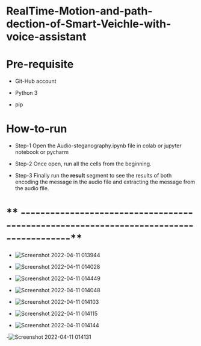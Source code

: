 # RealTime-Motion-and-path-dection-of-Smart-Veichle-with-voice-assistant

# Pre-requisite

-   Git-Hub account

-   Python 3

-   pip


# How-to-run

  - Step-1 Open the Audio-steganography.ipynb file in colab or jupyter notebook or pycharm

  - Step-2 Once open, run all the cells from the beginning.

  - Step-3 Finally run the **result** segment to see the results of both encoding the message in the audio file and extracting the message from the audio file.
# ** --------------------------------------------------------------------------------------**
- ![Screenshot 2022-04-11 013944](https://user-images.githubusercontent.com/40821800/162637941-5a40c02d-e61b-4114-aeba-ba9c03b74b51.png)

- ![Screenshot 2022-04-11 014028](https://user-images.githubusercontent.com/40821800/162637943-f01cd229-7a58-4146-84a9-09db51163d3d.png)

- ![Screenshot 2022-04-11 014449](https://user-images.githubusercontent.com/40821800/162638066-6678f898-90ec-4497-8178-0fc6c92f0800.png)


- ![Screenshot 2022-04-11 014048](https://user-images.githubusercontent.com/40821800/162637945-02f739fd-8387-44a5-bb44-ed2d9f8b174f.png)

- ![Screenshot 2022-04-11 014103](https://user-images.githubusercontent.com/40821800/162637949-0d1dfae2-5949-49be-ae87-bd66a7bc9499.png)

- ![Screenshot 2022-04-11 014115](https://user-images.githubusercontent.com/40821800/162637954-1fde4994-1fca-4d6b-8a02-3fee97f7212a.png)

- ![Screenshot 2022-04-11 014144](https://user-images.githubusercontent.com/40821800/162637955-07c5100d-d936-4587-943d-de4841763981.png)

-![Screenshot 2022-04-11 014131](https://user-images.githubusercontent.com/40821800/162637958-5ae47655-6d3a-43e3-953a-99650198cd8e.png)
